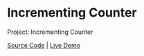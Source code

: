 # Incrementing Counter

Project: Incrementing Counter

[Source Code](./README.md) | [Live Demo](https://josephgattuso.github.io/js-projects/incrementing-counter/index)
